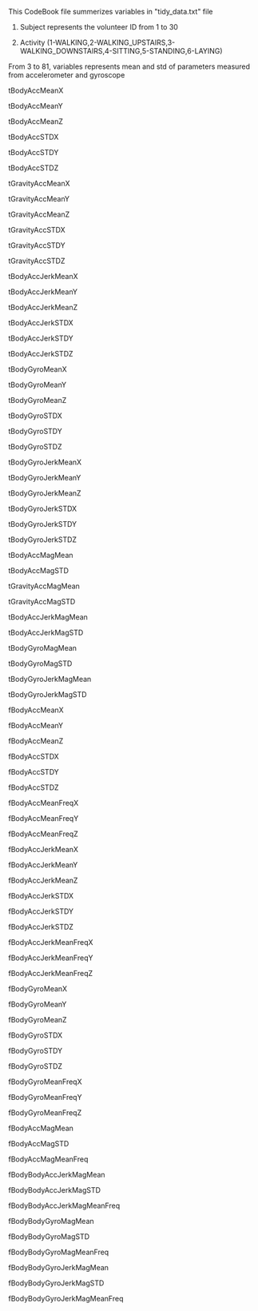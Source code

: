 This CodeBook file summerizes variables in "tidy_data.txt" file

1. Subject represents the volunteer ID from 1 to 30

2. Activity (1-WALKING,2-WALKING_UPSTAIRS,3-WALKING_DOWNSTAIRS,4-SITTING,5-STANDING,6-LAYING)

From 3 to 81, variables represents mean and std of parameters measured from accelerometer and gyroscope 

tBodyAccMeanX

tBodyAccMeanY

tBodyAccMeanZ

tBodyAccSTDX

tBodyAccSTDY

tBodyAccSTDZ

tGravityAccMeanX

tGravityAccMeanY

tGravityAccMeanZ

tGravityAccSTDX

tGravityAccSTDY

tGravityAccSTDZ

tBodyAccJerkMeanX

tBodyAccJerkMeanY

tBodyAccJerkMeanZ

tBodyAccJerkSTDX

tBodyAccJerkSTDY

tBodyAccJerkSTDZ

tBodyGyroMeanX

tBodyGyroMeanY

tBodyGyroMeanZ

tBodyGyroSTDX

tBodyGyroSTDY

tBodyGyroSTDZ

tBodyGyroJerkMeanX

tBodyGyroJerkMeanY

tBodyGyroJerkMeanZ

tBodyGyroJerkSTDX

tBodyGyroJerkSTDY

tBodyGyroJerkSTDZ

tBodyAccMagMean

tBodyAccMagSTD

tGravityAccMagMean

tGravityAccMagSTD

tBodyAccJerkMagMean

tBodyAccJerkMagSTD

tBodyGyroMagMean

tBodyGyroMagSTD

tBodyGyroJerkMagMean

tBodyGyroJerkMagSTD

fBodyAccMeanX

fBodyAccMeanY

fBodyAccMeanZ

fBodyAccSTDX

fBodyAccSTDY

fBodyAccSTDZ

fBodyAccMeanFreqX

fBodyAccMeanFreqY

fBodyAccMeanFreqZ

fBodyAccJerkMeanX

fBodyAccJerkMeanY

fBodyAccJerkMeanZ

fBodyAccJerkSTDX

fBodyAccJerkSTDY

fBodyAccJerkSTDZ

fBodyAccJerkMeanFreqX

fBodyAccJerkMeanFreqY

fBodyAccJerkMeanFreqZ

fBodyGyroMeanX

fBodyGyroMeanY

fBodyGyroMeanZ

fBodyGyroSTDX

fBodyGyroSTDY

fBodyGyroSTDZ

fBodyGyroMeanFreqX

fBodyGyroMeanFreqY

fBodyGyroMeanFreqZ

fBodyAccMagMean

fBodyAccMagSTD

fBodyAccMagMeanFreq

fBodyBodyAccJerkMagMean

fBodyBodyAccJerkMagSTD

fBodyBodyAccJerkMagMeanFreq

fBodyBodyGyroMagMean

fBodyBodyGyroMagSTD

fBodyBodyGyroMagMeanFreq

fBodyBodyGyroJerkMagMean

fBodyBodyGyroJerkMagSTD

fBodyBodyGyroJerkMagMeanFreq
